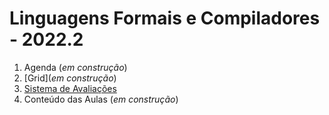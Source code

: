 # Linguagens Formais e Compiladores - 2022.2

1. Agenda (*em construção*)
2. [Grid](*em construção*)
3. [Sistema de Avaliações](/./avaliacoes.md)
4. Conteúdo das Aulas (*em construção*)

